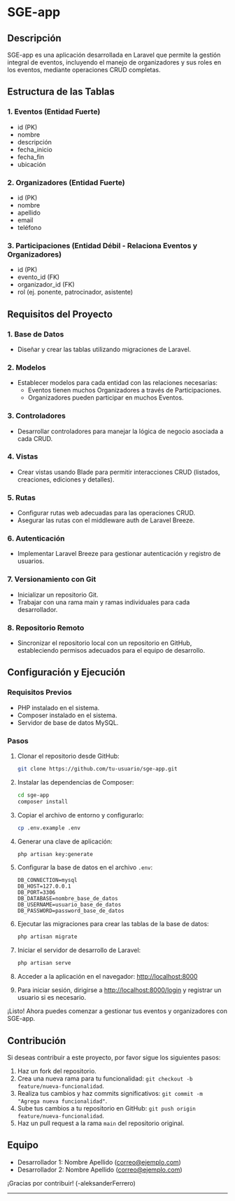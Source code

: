 # SGE-app

## Descripción
SGE-app es una aplicación desarrollada en Laravel que permite la gestión integral de eventos, incluyendo el manejo de organizadores y sus roles en los eventos, mediante operaciones CRUD completas.

## Estructura de las Tablas

### 1. Eventos (Entidad Fuerte)
- id (PK)
- nombre
- descripción
- fecha_inicio
- fecha_fin
- ubicación

### 2. Organizadores (Entidad Fuerte)
- id (PK)
- nombre
- apellido
- email
- teléfono

### 3. Participaciones (Entidad Débil - Relaciona Eventos y Organizadores)
- id (PK)
- evento_id (FK)
- organizador_id (FK)
- rol (ej. ponente, patrocinador, asistente)

## Requisitos del Proyecto

### 1. Base de Datos
- Diseñar y crear las tablas utilizando migraciones de Laravel.

### 2. Modelos
- Establecer modelos para cada entidad con las relaciones necesarias:
  - Eventos tienen muchos Organizadores a través de Participaciones.
  - Organizadores pueden participar en muchos Eventos.

### 3. Controladores
- Desarrollar controladores para manejar la lógica de negocio asociada a cada CRUD.

### 4. Vistas
- Crear vistas usando Blade para permitir interacciones CRUD (listados, creaciones, ediciones y detalles).

### 5. Rutas
- Configurar rutas web adecuadas para las operaciones CRUD.
- Asegurar las rutas con el middleware auth de Laravel Breeze.

### 6. Autenticación
- Implementar Laravel Breeze para gestionar autenticación y registro de usuarios.

### 7. Versionamiento con Git
- Inicializar un repositorio Git.
- Trabajar con una rama main y ramas individuales para cada desarrollador.

### 8. Repositorio Remoto
- Sincronizar el repositorio local con un repositorio en GitHub, estableciendo permisos adecuados para el equipo de desarrollo.

## Configuración y Ejecución

### Requisitos Previos
- PHP instalado en el sistema.
- Composer instalado en el sistema.
- Servidor de base de datos MySQL.

### Pasos
1. Clonar el repositorio desde GitHub:
   ```bash
   git clone https://github.com/tu-usuario/sge-app.git
   ```

2. Instalar las dependencias de Composer:
   ```bash
   cd sge-app
   composer install
   ```

3. Copiar el archivo de entorno y configurarlo:
   ```bash
   cp .env.example .env
   ```

4. Generar una clave de aplicación:
   ```bash
   php artisan key:generate
   ```

5. Configurar la base de datos en el archivo `.env`:
   ```
   DB_CONNECTION=mysql
   DB_HOST=127.0.0.1
   DB_PORT=3306
   DB_DATABASE=nombre_base_de_datos
   DB_USERNAME=usuario_base_de_datos
   DB_PASSWORD=password_base_de_datos
   ```

6. Ejecutar las migraciones para crear las tablas de la base de datos:
   ```bash
   php artisan migrate
   ```

7. Iniciar el servidor de desarrollo de Laravel:
   ```bash
   php artisan serve
   ```

8. Acceder a la aplicación en el navegador: [http://localhost:8000](http://localhost:8000)

9. Para iniciar sesión, dirigirse a [http://localhost:8000/login](http://localhost:8000/login) y registrar un usuario si es necesario.

¡Listo! Ahora puedes comenzar a gestionar tus eventos y organizadores con SGE-app.

## Contribución
Si deseas contribuir a este proyecto, por favor sigue los siguientes pasos:

1. Haz un fork del repositorio.
2. Crea una nueva rama para tu funcionalidad: `git checkout -b feature/nueva-funcionalidad`.
3. Realiza tus cambios y haz commits significativos: `git commit -m "Agrega nueva funcionalidad"`.
4. Sube tus cambios a tu repositorio en GitHub: `git push origin feature/nueva-funcionalidad`.
5. Haz un pull request a la rama `main` del repositorio original.

## Equipo
- Desarrollador 1: Nombre Apellido (correo@ejemplo.com)
- Desarrollador 2: Nombre Apellido (correo@ejemplo.com)

¡Gracias por contribuir! (-aleksanderFerrero)

---
